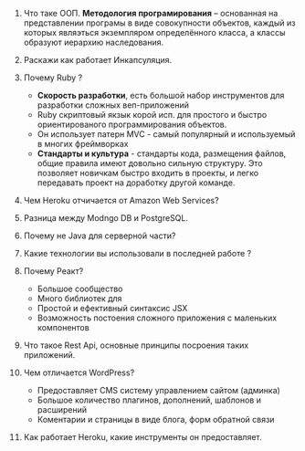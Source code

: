 1. Что таке ООП.
__Методология програмирования__ – основанная на представлении програмы в виде совокупности объектов, каждый из которых являэться экземпляром определённого класса, а классы образуют иерархию наследования. 
2. Раскажи как работает Инкапсуляция.
3. Почему Ruby ?
   - __Скорость разработки__, есть большой набор инструментов для разработки сложных веп-приложений
   - Ruby скриптовый якзык корой исп. для простого и быстро ориентированого программирования объектов. 
   - Он использует патерн MVC - самый популярный и используемый в многих фреймворках 
   - __Стандарты и культура__ - стандарты кода, размещения файлов, общие правила имеют довольно сильную структуру. Это позволяет новичкам быстро входить в проекты, и легко передавать проект на доработку другой команде. 
4. Чем Heroku отчичается от Amazon  Web Services?
5. Разница между Modngo DB и PostgreSQL. 
6. Почему не Java для серверной части?
7. Какие технологии вы использовали в последней работе ?
8. Почему Реакт?
   * Большое сообщество 
   * Много библиотек для 
   * Простой и ефективный синтаксис JSX 
   * Возможность постоения сложного приложения с маленьких компонентов  

9. Что такое Rest Api, основные принципы посроения таких приложений. 
10. Чем отличается WordPress? 
    * Предоставляет CMS систему управлением сайтом (админка)
    * Большое количество плагинов, дополнений, шаблонов и расширений
    * Коментарии и страницы в виде блога, форм обратной связи  

11. Как работает Heroku, какие инструменты он предоставляет.  
